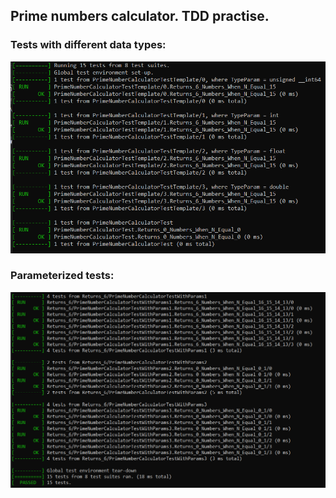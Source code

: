 ## Prime numbers calculator. TDD practise.


### Tests with different data types:
![](results/result1.png)
### Parameterized tests:
![](results/result2.png)